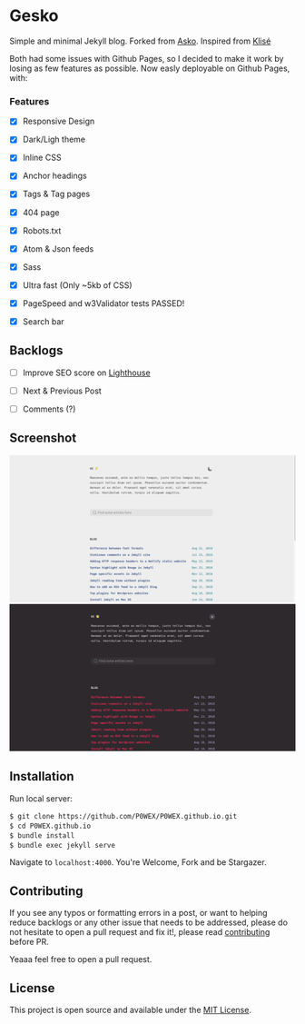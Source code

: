 # Gesko

Simple and minimal Jekyll blog. 
Forked from [Asko](https://github.com/manuelmazzuola/asko).
Inspired from [Klisé](https://github.com/piharpi/jekyll-klise)

Both had some issues with Github Pages, so I decided to make it work by losing as few features as possible.
Now easly deployable on Github Pages, with:

### Features

- [x] Responsive Design
- [x] Dark/Ligh theme
- [x] Inline CSS
- [x] Anchor headings
- [x] Tags & Tag pages
- [x] 404 page
- [x] Robots.txt
- [x] Atom & Json feeds
- [x] Sass
- [x] Ultra fast (Only ~5kb of CSS)
- [x] PageSpeed and w3Validator tests PASSED!
- [x] Search bar


## Backlogs

- [ ] Improve SEO score on [Lighthouse](lighthouse_test.png) 
- [ ] Next & Previous Post
- [ ] Comments (?)


## Screenshot

![light-theme](light-theme.png)
![dark-theme](dark-theme.png)

## Installation

Run local server:

```bash
$ git clone https://github.com/P0WEX/P0WEX.github.io.git
$ cd P0WEX.github.io
$ bundle install
$ bundle exec jekyll serve
```

Navigate to `localhost:4000`. You're Welcome, Fork and be Stargazer.


## Contributing

If you see any typos or formatting errors in a post, or want to helping reduce backlogs or any other issue that needs to be addressed, please do not hesitate to open a pull request and fix it!, please read [contributing](./CONTRIBUTING.md) before PR.

Yeaaa feel free to open a pull request.

## License

This project is open source and available under the [MIT License](LICENSE.md).
